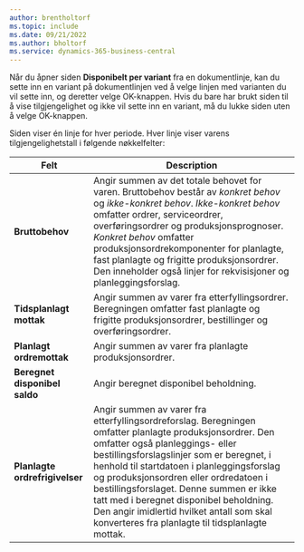 ```yaml
---
author: brentholtorf
ms.topic: include
ms.date: 09/21/2022
ms.author: bholtorf
ms.service: dynamics-365-business-central
---
```

Når du åpner siden **Disponibelt per variant** fra en dokumentlinje, kan du sette inn en variant på dokumentlinjen ved å velge linjen med varianten du vil sette inn, og deretter velge OK-knappen. Hvis du bare har brukt siden til å vise tilgjengelighet og ikke vil sette inn en variant, må du lukke siden uten å velge OK-knappen.

Siden viser én linje for hver periode. Hver linje viser varens tilgjengelighetstall i følgende nøkkelfelter:

| Felt | Description |
|--|--|
| **Bruttobehov**| Angir summen av det totale behovet for varen. Bruttobehov består av *konkret behov* og *ikke-konkret behov*. *Ikke-konkret behov* omfatter ordrer, serviceordrer, overføringsordrer og produksjonsprognoser. *Konkret behov* omfatter produksjonsordrekomponenter for planlagte, fast planlagte og frigitte produksjonsordrer. Den inneholder også linjer for rekvisisjoner og planleggingsforslag.|
| **Tidsplanlagt mottak** | Angir summen av varer fra etterfyllingsordrer. Beregningen omfatter fast planlagte og frigitte produksjonsordrer, bestillinger og overføringsordrer. |
| **Planlagt ordremottak** | Angir summen av varer fra planlagte produksjonsordrer. |
| **Beregnet disponibel saldo** | Angir beregnet disponibel beholdning. |
| **Planlagte ordrefrigivelser** | Angir summen av varer fra etterfyllingsordreforslag. Beregningen omfatter planlagte produksjonsordrer. Den omfatter også planleggings- eller bestillingsforslagslinjer som er beregnet, i henhold til startdatoen i planleggingsforslag og produksjonsordren eller ordredatoen i bestillingsforslaget. Denne summen er ikke tatt med i beregnet disponibel beholdning. Den angir imidlertid hvilket antall som skal konverteres fra planlagte til tidsplanlagte mottak. |
